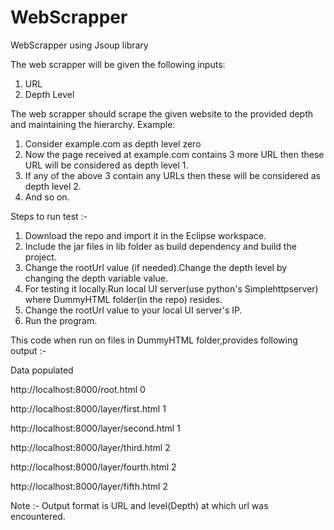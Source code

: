 # WebScrapper
WebScrapper using Jsoup library

The web scrapper will be given the following inputs:
1.	URL
2.	Depth Level
 
The web scrapper should scrape the given website to the provided depth and maintaining the hierarchy.
Example: 
1.	Consider example.com as depth level zero
2.	Now the page received at example.com contains 3 more URL then these URL will be considered as depth level 1.
3.	If any of the above 3 contain any URLs then these will be considered as depth level 2.
4.	And so on.


Steps to run test :- 
1. Download the repo and import it in the Eclipse workspace.
2. Include the jar files in lib folder as build dependency and build the project.
3. Change the rootUrl value (if needed).Change the depth level by changing the depth variable value.
4. For testing it locally.Run local UI server(use python's Simplehttpserver) where DummyHTML folder(in the repo) resides.
5. Change the rootUrl value to your local UI server's IP.
6. Run the program.


This code when run on files in DummyHTML folder,provides following output :-

Data populated

http://localhost:8000/root.html 0

http://localhost:8000/layer/first.html 1

http://localhost:8000/layer/second.html 1

http://localhost:8000/layer/third.html 2

http://localhost:8000/layer/fourth.html 2

http://localhost:8000/layer/fifth.html 2

Note :- Output format is URL and level(Depth) at which url was encountered.
